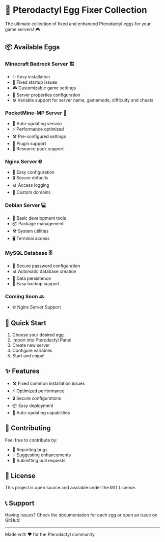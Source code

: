 # 🚀 Pterodactyl Egg Fixer Collection

The ultimate collection of fixed and enhanced Pterodactyl eggs for your game servers! 🎮

## 📦 Available Eggs

### Minecraft Bedrock Server 🏗️
- ✨ Easy installation
- 🎯 Fixed startup issues
- 🎮 Customizable game settings
- 📝 Server properties configuration
- ⚙️ Variable support for server name, gamemode, difficulty and cheats

### PocketMine-MP Server 📱
- 🔄 Auto-updating version
- ⚡ Performance optimized
- 🛠️ Pre-configured settings
- 🔌 Plugin support
- 🎨 Resource pack support

### Nginx Server 🌐
- 📝 Easy configuration
- 🔒 Secure defaults
- 📊 Access logging
- 🎯 Custom domains

### Debian Server 💻
- 🔧 Basic development tools
- 📦 Package management
- 🛠️ System utilities
- 🖥️ Terminal access

### MySQL Database 🗄️
- 🔐 Secure password configuration
- 📊 Automatic database creation
- 💾 Data persistence
- 🔄 Easy backup support

### Coming Soon 🔜
- 🌐 Nginx Server Support

## 🚀 Quick Start

1. Choose your desired egg
2. Import into Pterodactyl Panel
3. Create new server
4. Configure variables
5. Start and enjoy! 

## ✨ Features

- 🛠️ Fixed common installation issues
- ⚡ Optimized performance
- 🔒 Secure configurations
- 📦 Easy deployment
- 🔄 Auto-updating capabilities

## 🤝 Contributing

Feel free to contribute by:
- 🐛 Reporting bugs
- 💡 Suggesting enhancements
- 🔧 Submitting pull requests

## 📝 License

This project is open source and available under the MIT License.

## 📞 Support

Having issues? Check the documentation for each egg or open an issue on GitHub!

---
Made with ❤️ for the Pterodactyl community